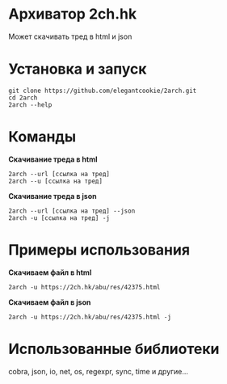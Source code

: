 # Архиватор 2ch.hk
Может скачивать тред в html и json

# Установка и запуск
 
```
git clone https://github.com/elegantcookie/2arch.git
cd 2arch
2arch --help
```

# Команды
<b>Скачивание треда в html</b> 

```
2arch --url [ссылка на тред]
2arch --u [ссылка на тред]
```

<b>Скачивание треда в json</b>
```
2arch --url [ссылка на тред] --json
2arch -u [ссылка на тред] -j
```
# Примеры использования
<b>Скачиваем файл в html</b>
```
2arch -u https://2ch.hk/abu/res/42375.html
```

<b>Скачиваем файл в json</b>
```
2arch -u https://2ch.hk/abu/res/42375.html -j
```

# Использованные библиотеки
cobra, json, io, net, os, regexpr, sync, time и другие...
